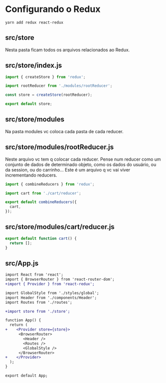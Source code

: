 # Configurando o Redux

`yarn add redux react-redux`

## src/store

Nesta pasta ficam todos os arquivos relacionados ao Redux.

## src/store/index.js

```javascript
import { createStore } from 'redux';

import rootReducer from './modules/rootReducer';

const store = createStore(rootReducer);

export default store;
```

## src/store/modules

Na pasta modules vc coloca cada pasta de cada reducer.

## src/store/modules/rootReducer.js

Neste arquivo vc tem q colocar cada reducer. Pense num reducer como um conjunto
de dados de determinado objeto, como os dados do usuário, ou da session, ou do
carrinho... Este é um arquivo q vc vai viver incrementando reducers.

```javascript
import { combineReducers } from 'redux';

import cart from './cart/reducer';

export default combineReducers({
  cart,
});
```

## src/store/modules/cart/reducer.js

```javascript
export default function cart() {
  return [];
}
```

## src/App.js

```diff
import React from 'react';
import { BrowserRouter } from 'react-router-dom';
+import { Provider } from 'react-redux';

import GlobalStyle from './styles/global';
import Header from './components/Header';
import Routes from './routes';

+import store from './store';

function App() {
  return (
+    <Provider store={store}>
      <BrowserRouter>
        <Header />
        <Routes />
        <GlobalStyle />
      </BrowserRouter>
+    </Provider>
  );
}

export default App;
```
